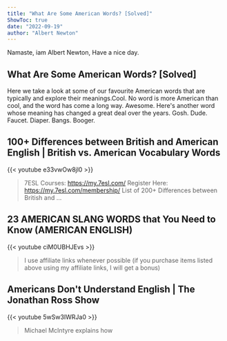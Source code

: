 ```yaml
---
title: "What Are Some American Words? [Solved]"
ShowToc: true 
date: "2022-09-19"
author: "Albert Newton" 
---
```


Namaste, iam Albert Newton, Have a nice day.
## What Are Some American Words? [Solved]
 Here we take a look at some of our favourite American words that are typically and explore their meanings.Cool. No word is more American than cool, and the word has come a long way. 
 Awesome. Here's another word whose meaning has changed a great deal over the years. 
 Gosh. 
 Dude. 
 Faucet. 
 Diaper. 
 Bangs. 
 Booger.

## 100+ Differences between British and American English | British vs. American Vocabulary Words
{{< youtube e33vwOw8jl0 >}}
>7ESL Courses: https://my.7esl.com/ Register Here: https://my.7esl.com/membership/ List of 200+ Differences between British and ...

## 23 AMERICAN SLANG WORDS that You Need to Know (AMERICAN ENGLISH)
{{< youtube ciM0UBHJEvs >}}
>I use affiliate links whenever possible (if you purchase items listed above using my affiliate links, I will get a bonus)

## Americans Don't Understand English | The Jonathan Ross Show
{{< youtube 5wSw3IWRJa0 >}}
>Michael McIntyre explains how 

